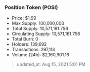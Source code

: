 
  ### Position Token (POSI)
  - Price: $1.99
  - Max Supply: 100,000,000
  - Total Supply: 10,571,161.756
  - Circulating Supply: 10,571,161.756
  - Total Burn: 0
  - Holders: 139,692
  - Transactions: 297,113
  - Volume (24h): $2,160,901.16

  > updated_at: Aug 15, 2021 5:01 PM

